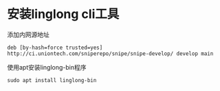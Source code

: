 # 安装linglong cli工具
添加内网源地址

```plain
deb [by-hash=force trusted=yes] http://ci.uniontech.com/sniperepo/snipe/snipe-develop/ develop main
```
使用apt安装linglong-bin程序
```plain
sudo apt install linglong-bin
```

